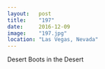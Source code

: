 ```yaml
---
layout:   post
title:    "197"
date:     2016-12-09
image:    "197.jpg"
location: "Las Vegas, Nevada"
---
```


Desert Boots in the Desert
